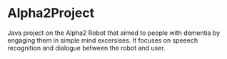 # Alpha2Project
Java project on the Alpha2 Robot that aimed to people with dementia by engaging them in simple mind excersises. 
It focuses on speeech recognition and dialogue between the robot and user.

